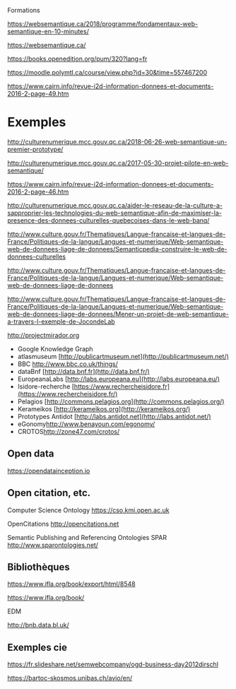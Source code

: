 Formations

https://websemantique.ca/2018/programme/fondamentaux-web-semantique-en-10-minutes/

https://websemantique.ca/

https://books.openedition.org/pum/320?lang=fr

https://moodle.polymtl.ca/course/view.php?id=30&time=557467200

https://www.cairn.info/revue-i2d-information-donnees-et-documents-2016-2-page-49.htm

# Exemples

http://culturenumerique.mcc.gouv.qc.ca/2018-06-26-web-semantique-un-premier-prototype/

http://culturenumerique.mcc.gouv.qc.ca/2017-05-30-projet-pilote-en-web-semantique/

https://www.cairn.info/revue-i2d-information-donnees-et-documents-2016-2-page-46.htm

http://culturenumerique.mcc.gouv.qc.ca/aider-le-reseau-de-la-culture-a-sapproprier-les-technologies-du-web-semantique-afin-de-maximiser-la-presence-des-donnees-culturelles-quebecoises-dans-le-web-banq/

http://www.culture.gouv.fr/Thematiques/Langue-francaise-et-langues-de-France/Politiques-de-la-langue/Langues-et-numerique/Web-semantique-web-de-donnees-liage-de-donnees/Semanticpedia-construire-le-web-de-donnees-culturelles

http://www.culture.gouv.fr/Thematiques/Langue-francaise-et-langues-de-France/Politiques-de-la-langue/Langues-et-numerique/Web-semantique-web-de-donnees-liage-de-donnees

http://www.culture.gouv.fr/Thematiques/Langue-francaise-et-langues-de-France/Politiques-de-la-langue/Langues-et-numerique/Web-semantique-web-de-donnees-liage-de-donnees/Mener-un-projet-de-web-semantique-a-travers-l-exemple-de-JocondeLab



http://projectmirador.org

- Google Knowledge Graph
- atlasmuseum [http://publicartmuseum.net](http://publicartmuseum.net/)
- BBC <http://www.bbc.co.uk/things/>
- dataBnf [http://data.bnf.fr](http://data.bnf.fr/)
- EuropeanaLabs [http://labs.europeana.eu](http://labs.europeana.eu/)
- Isidore-recherche [https://www.rechercheisidore.fr](https://www.rechercheisidore.fr/)
- Pelagios [http://commons.pelagios.org](http://commons.pelagios.org/)
- Kerameikos [http://kerameikos.org](http://kerameikos.org/)
- Prototypes Antidot [http://labs.antidot.net](http://labs.antidot.net/)
- eGonomy<http://www.benayoun.com/egonomy/>
- CROTOS<http://zone47.com/crotos/>



## Open data

https://opendatainception.io

## Open citation, etc.

Computer Science Ontology https://cso.kmi.open.ac.uk

OpenCitations http://opencitations.net

Semantic Publishing and Referencing Ontologies SPAR http://www.sparontologies.net/



## Bibliothèques

https://www.ifla.org/book/export/html/8548

https://www.ifla.org/book/

EDM

http://bnb.data.bl.uk/



## Exemples cie

https://fr.slideshare.net/semwebcompany/ogd-business-day2012dirschl

https://bartoc-skosmos.unibas.ch/avio/en/